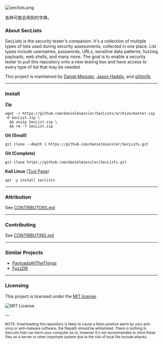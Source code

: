 ![seclists.png](https://danielmiessler.com/images/seclists-long.png "seclists.png")

各种可能会用到的字典。

### About SecLists

SecLists is the security tester's companion. It's a collection of multiple types of lists used during security assessments, collected in one place. List types include usernames, passwords, URLs, sensitive data patterns, fuzzing payloads, web shells, and many more. The goal is to enable a security tester to pull this repository onto a new testing box and have access to every type of list that may be needed.

This project is maintained by [Daniel Miessler](https://danielmiessler.com/), [Jason Haddix](https://twitter.com/Jhaddix), and [g0tmi1k](https://blog.g0tmi1k.com/).

- - -

### Install

**Zip**
```
wget -c https://github.com/danielmiessler/SecLists/archive/master.zip -O SecList.zip \
  && unzip SecList.zip \
  && rm -f SecList.zip
```

**Git (Small)**
```
git clone --depth 1 https://github.com/danielmiessler/SecLists.git
```

**Git (Complete)**
```
git clone https://github.com/danielmiessler/SecLists.git
```

**Kali Linux** ([Tool Page](https://tools.kali.org/password-attacks/seclists))
```
apt -y install seclists
```

- - -

### Attribution

See [CONTRIBUTORS.md](CONTRIBUTORS.md)

- - -

### Contributing

See [CONTRIBUTING.md](CONTRIBUTING.md)

- - -

### Similar Projects

* [PayloadsAllTheThings](https://github.com/swisskyrepo/PayloadsAllTheThings)
* [FuzzDB](https://github.com/fuzzdb-project/fuzzdb)

- - -

### Licensing

This project is licensed under the [MIT license](LICENSE).

![MIT License](https://danielmiessler.com/images/mitlicense.png)

—

<sup>NOTE: Downloading this repository is likely to cause a false-positive alarm by your anti-virus or anti-malware software, the filepath should be whitelisted. There is nothing in SecLists that can harm your computer as-is, however it's not recommended to store these files on a server or other important system due to the risk of local file include attacks.</sup>

